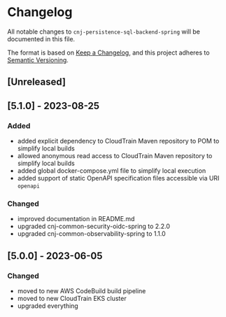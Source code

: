 # Changelog
All notable changes to `cnj-persistence-sql-backend-spring` will be documented in this file.

The format is based on [Keep a Changelog](https://keepachangelog.com/en/1.0.0/),
and this project adheres to [Semantic Versioning](https://semver.org/spec/v2.0.0.html).

## [Unreleased]

## [5.1.0] - 2023-08-25
### Added
- added explicit dependency to CloudTrain Maven repository to POM to simplify local builds
- allowed anonymous read access to CloudTrain Maven repository to simplify local builds
- added global docker-compose.yml file to simplify local execution
- added support of static OpenAPI specification files accessible via URI `openapi`
### Changed
- improved documentation in README.md
- upgraded cnj-common-security-oidc-spring to 2.2.0
- upgraded cnj-common-observability-spring to 1.1.0

## [5.0.0] - 2023-06-05
### Changed
- moved to new AWS CodeBuild build pipeline
- moved to new CloudTrain EKS cluster
- upgraded everything
